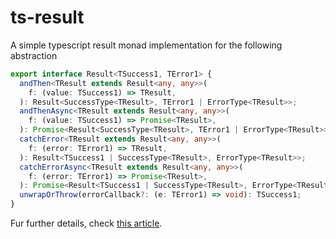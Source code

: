 # ts-result
A simple typescript result monad implementation for the following abstraction

```ts
export interface Result<TSuccess1, TError1> {
  andThen<TResult extends Result<any, any>>(
    f: (value: TSuccess1) => TResult,
  ): Result<SuccessType<TResult>, TError1 | ErrorType<TResult>>;
  andThenAsync<TResult extends Result<any, any>>(
    f: (value: TSuccess1) => Promise<TResult>,
  ): Promise<Result<SuccessType<TResult>, TError1 | ErrorType<TResult>>>;
  catchError<TResult extends Result<any, any>>(
    f: (error: TError1) => TResult,
  ): Result<TSuccess1 | SuccessType<TResult>, ErrorType<TResult>>;
  catchErrorAsync<TResult extends Result<any, any>>(
    f: (error: TError1) => Promise<TResult>,
  ): Promise<Result<TSuccess1 | SuccessType<TResult>, ErrorType<TResult>>>;
  unwrapOrThrow(errorCallback?: (e: TError1) => void): TSuccess1;
}
```

Fur further details, check [this article](https://medium.com/@j2blasco).